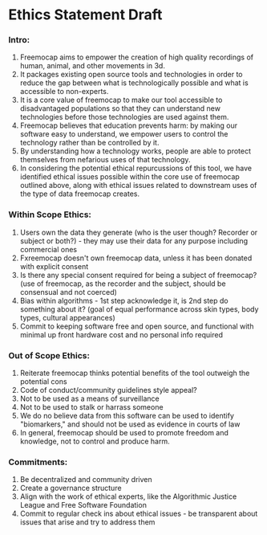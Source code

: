 # Ethics Statement Draft

### Intro:
1. Freemocap aims to empower the creation of high quality recordings of human, animal, and other movements in 3d.
2. It packages existing open source tools and technologies in order to reduce the gap between what is technologically possible and what is accessible to non-experts.
3. It is a core value of freemocap to make our tool accessible to disadvantaged populations so that they can understand new technologies before those technologies are used against them.
4. Freemocap believes that education prevents harm: by making our software easy to understand, we empower users to control the technology rather than be controlled by it.
5. By understanding how a technology works, people are able to protect themselves from nefarious uses of that technology.
6. In considering the potential ethical repurcussions of this tool, we have identified ethical issues possible within the core use of freemocap outlined above, along with ethical issues related to downstream uses of the type of data freemocap creates.

### Within Scope Ethics:
1. Users own the data they generate (who is the user though? Recorder or subject or both?) - they may use their data for any purpose including commercial ones
2. Fxreemocap doesn't own freemocap data, unless it has been donated with explicit consent
3. Is there any special consent required for being a subject of freemocap? (use of freemocap, as the recorder and the subject, should be consensual and not coerced)
4. Bias within algorithms - 1st step acknowledge it, is 2nd step do something about it? (goal of equal performance across skin types, body types, cultural appearances)
5. Commit to keeping software free and open source, and functional with minimal up front hardware cost and no personal info required

### Out of Scope Ethics:
1. Reiterate freemocap thinks potential benefits of the tool outweigh the potential cons
2. Code of conduct/community guidelines style appeal?
3. Not to be used as a means of surveillance
4. Not to be used to stalk or harrass someone
5. We do no believe data from this software can be used to identify "biomarkers," and should not be used as evidence in courts of law
6. In general, freemocap should be used to promote freedom and knowledge, not to control and produce harm.

### Commitments:
1. Be decentralized and community driven
2. Create a governance structure
3. Align with the work of ethical experts, like the Algorithmic Justice League and Free Software Foundation
4. Commit to regular check ins about ethical issues - be transparent about issues that arise and try to address them
